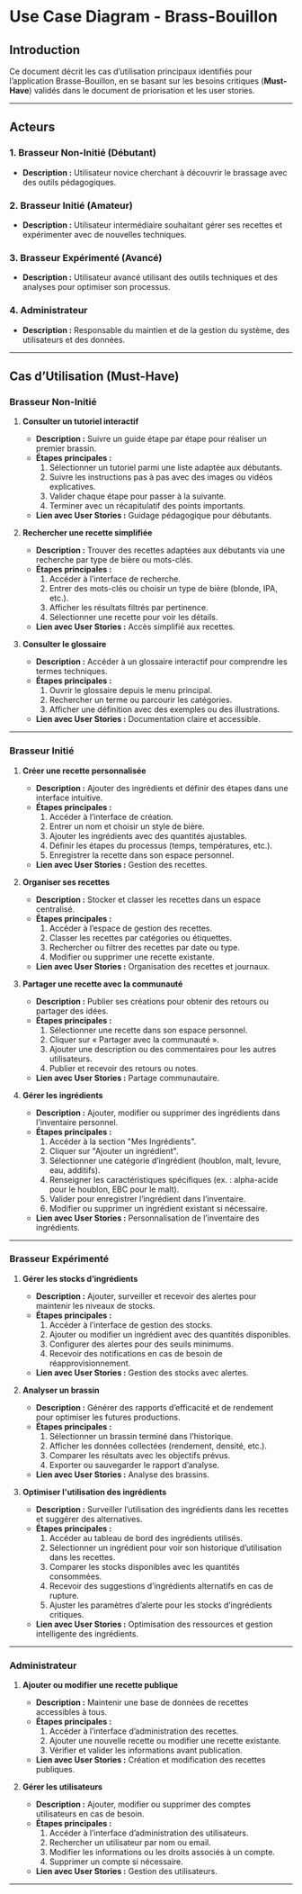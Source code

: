 # Use Case Diagram - Brass-Bouillon

## Introduction

Ce document décrit les cas d’utilisation principaux identifiés pour l’application Brasse-Bouillon, en se basant sur les besoins critiques (**Must-Have**) validés dans le document de priorisation et les user stories.

---

## Acteurs

### 1. Brasseur Non-Initié (Débutant)

- **Description :** Utilisateur novice cherchant à découvrir le brassage avec des outils pédagogiques.

### 2. Brasseur Initié (Amateur)

- **Description :** Utilisateur intermédiaire souhaitant gérer ses recettes et expérimenter avec de nouvelles techniques.

### 3. Brasseur Expérimenté (Avancé)

- **Description :** Utilisateur avancé utilisant des outils techniques et des analyses pour optimiser son processus.

### 4. Administrateur

- **Description :** Responsable du maintien et de la gestion du système, des utilisateurs et des données.

---

## Cas d’Utilisation (Must-Have)

### **Brasseur Non-Initié**

1. **Consulter un tutoriel interactif**  
   - **Description :** Suivre un guide étape par étape pour réaliser un premier brassin.  
   - **Étapes principales :**
     1. Sélectionner un tutoriel parmi une liste adaptée aux débutants.
     2. Suivre les instructions pas à pas avec des images ou vidéos explicatives.
     3. Valider chaque étape pour passer à la suivante.
     4. Terminer avec un récapitulatif des points importants.
   - **Lien avec User Stories :** Guidage pédagogique pour débutants.

2. **Rechercher une recette simplifiée**  
   - **Description :** Trouver des recettes adaptées aux débutants via une recherche par type de bière ou mots-clés.  
   - **Étapes principales :**
     1. Accéder à l’interface de recherche.
     2. Entrer des mots-clés ou choisir un type de bière (blonde, IPA, etc.).
     3. Afficher les résultats filtrés par pertinence.
     4. Sélectionner une recette pour voir les détails.
   - **Lien avec User Stories :** Accès simplifié aux recettes.

3. **Consulter le glossaire**  
   - **Description :** Accéder à un glossaire interactif pour comprendre les termes techniques.  
   - **Étapes principales :**
     1. Ouvrir le glossaire depuis le menu principal.
     2. Rechercher un terme ou parcourir les catégories.
     3. Afficher une définition avec des exemples ou des illustrations.
   - **Lien avec User Stories :** Documentation claire et accessible.

---

### **Brasseur Initié**

1. **Créer une recette personnalisée**  
   - **Description :** Ajouter des ingrédients et définir des étapes dans une interface intuitive.  
   - **Étapes principales :**
     1. Accéder à l’interface de création.
     2. Entrer un nom et choisir un style de bière.
     3. Ajouter les ingrédients avec des quantités ajustables.
     4. Définir les étapes du processus (temps, températures, etc.).
     5. Enregistrer la recette dans son espace personnel.
   - **Lien avec User Stories :** Gestion des recettes.

2. **Organiser ses recettes**  
   - **Description :** Stocker et classer les recettes dans un espace centralisé.  
   - **Étapes principales :**
     1. Accéder à l’espace de gestion des recettes.
     2. Classer les recettes par catégories ou étiquettes.
     3. Rechercher ou filtrer des recettes par date ou type.
     4. Modifier ou supprimer une recette existante.
   - **Lien avec User Stories :** Organisation des recettes et journaux.

3. **Partager une recette avec la communauté**  
   - **Description :** Publier ses créations pour obtenir des retours ou partager des idées.  
   - **Étapes principales :**
     1. Sélectionner une recette dans son espace personnel.
     2. Cliquer sur « Partager avec la communauté ».
     3. Ajouter une description ou des commentaires pour les autres utilisateurs.
     4. Publier et recevoir des retours ou notes.
   - **Lien avec User Stories :** Partage communautaire.

4. **Gérer les ingrédients**  
   - **Description :** Ajouter, modifier ou supprimer des ingrédients dans l’inventaire personnel.  
   - **Étapes principales :**
     1. Accéder à la section "Mes Ingrédients".
     2. Cliquer sur "Ajouter un ingrédient".
     3. Sélectionner une catégorie d’ingrédient (houblon, malt, levure, eau, additifs).
     4. Renseigner les caractéristiques spécifiques (ex. : alpha-acide pour le houblon, EBC pour le malt).
     5. Valider pour enregistrer l’ingrédient dans l’inventaire.
     6. Modifier ou supprimer un ingrédient existant si nécessaire.
   - **Lien avec User Stories :** Personnalisation de l’inventaire des ingrédients.

---

### **Brasseur Expérimenté**

1. **Gérer les stocks d’ingrédients**  
   - **Description :** Ajouter, surveiller et recevoir des alertes pour maintenir les niveaux de stocks.  
   - **Étapes principales :**
     1. Accéder à l’interface de gestion des stocks.
     2. Ajouter ou modifier un ingrédient avec des quantités disponibles.
     3. Configurer des alertes pour des seuils minimums.
     4. Recevoir des notifications en cas de besoin de réapprovisionnement.
   - **Lien avec User Stories :** Gestion des stocks avec alertes.

2. **Analyser un brassin**  
   - **Description :** Générer des rapports d’efficacité et de rendement pour optimiser les futures productions.  
   - **Étapes principales :**
     1. Sélectionner un brassin terminé dans l’historique.
     2. Afficher les données collectées (rendement, densité, etc.).
     3. Comparer les résultats avec les objectifs prévus.
     4. Exporter ou sauvegarder le rapport d’analyse.
   - **Lien avec User Stories :** Analyse des brassins.

3. **Optimiser l'utilisation des ingrédients**  
   - **Description :** Surveiller l’utilisation des ingrédients dans les recettes et suggérer des alternatives.  
   - **Étapes principales :**
     1. Accéder au tableau de bord des ingrédients utilisés.
     2. Sélectionner un ingrédient pour voir son historique d’utilisation dans les recettes.
     3. Comparer les stocks disponibles avec les quantités consommées.
     4. Recevoir des suggestions d’ingrédients alternatifs en cas de rupture.
     5. Ajuster les paramètres d’alerte pour les stocks d’ingrédients critiques.
   - **Lien avec User Stories :** Optimisation des ressources et gestion intelligente des ingrédients.

---

### **Administrateur**

1. **Ajouter ou modifier une recette publique**  
   - **Description :** Maintenir une base de données de recettes accessibles à tous.  
   - **Étapes principales :**
     1. Accéder à l’interface d’administration des recettes.
     2. Ajouter une nouvelle recette ou modifier une recette existante.
     3. Vérifier et valider les informations avant publication.
   - **Lien avec User Stories :** Création et modification des recettes publiques.

2. **Gérer les utilisateurs**  
   - **Description :** Ajouter, modifier ou supprimer des comptes utilisateurs en cas de besoin.  
   - **Étapes principales :**
     1. Accéder à l’interface d’administration des utilisateurs.
     2. Rechercher un utilisateur par nom ou email.
     3. Modifier les informations ou les droits associés à un compte.
     4. Supprimer un compte si nécessaire.
   - **Lien avec User Stories :** Gestion des utilisateurs.

---
